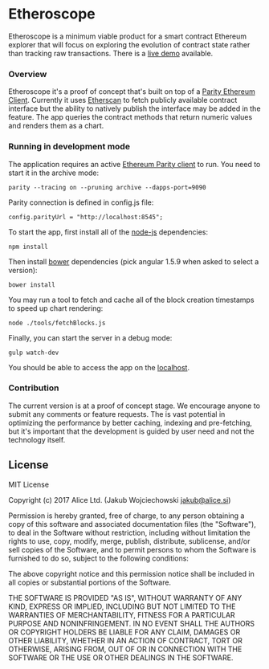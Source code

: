 # Etheroscope

Etheroscope is a minimum viable product for a smart contract Ethereum explorer that will focus on exploring the evolution
of contract state rather than tracking raw transactions. There is a [live demo](http://etheroscope.alice.si) available.

### Overview

Etheroscope it's a proof of concept that's built on top of a [Parity Ethereum Client](). Currently it uses [Etherscan](https://etherscan.io/)
to fetch publicly available contract interface but the ability to natively publish the interface may be added in the feature.
The app queries the contract methods that return numeric values and renders them as a chart.

### Running in development mode

The application requires an active [Ethereum Parity client](https://parity.io/) to run. You need to start it in the archive mode:

    parity --tracing on --pruning archive --dapps-port=9090

Parity connection is defined in config.js file:

    config.parityUrl = "http://localhost:8545";

To start the app, first install all of the [node-js](https://github.com/nodejs/node) dependencies:

    npm install

Then install [bower](https://bower.io/) dependencies (pick angular 1.5.9 when asked to select a version):

    bower install

You may run a tool to fetch and cache all of the block creation timestamps to speed up chart rendering:

    node ./tools/fetchBlocks.js

Finally, you can start the server in a debug mode:

    gulp watch-dev

You should be able to access the app on the [localhost](http://localhost:8080).

### Contribution

The current version is at a proof of concept stage. We encourage anyone to submit any comments or feature requests.
The is vast potential in optimizing the performance by better caching, indexing and pre-fetching, but it's important
that the development is guided by user need and not the technology itself.

## License

MIT License

Copyright (c) 2017 Alice Ltd. (Jakub Wojciechowski jakub@alice.si)

Permission is hereby granted, free of charge, to any person obtaining a copy
of this software and associated documentation files (the "Software"), to deal
in the Software without restriction, including without limitation the rights
to use, copy, modify, merge, publish, distribute, sublicense, and/or sell
copies of the Software, and to permit persons to whom the Software is
furnished to do so, subject to the following conditions:

The above copyright notice and this permission notice shall be included in all
copies or substantial portions of the Software.

THE SOFTWARE IS PROVIDED "AS IS", WITHOUT WARRANTY OF ANY KIND, EXPRESS OR
IMPLIED, INCLUDING BUT NOT LIMITED TO THE WARRANTIES OF MERCHANTABILITY,
FITNESS FOR A PARTICULAR PURPOSE AND NONINFRINGEMENT. IN NO EVENT SHALL THE
AUTHORS OR COPYRIGHT HOLDERS BE LIABLE FOR ANY CLAIM, DAMAGES OR OTHER
LIABILITY, WHETHER IN AN ACTION OF CONTRACT, TORT OR OTHERWISE, ARISING FROM,
OUT OF OR IN CONNECTION WITH THE SOFTWARE OR THE USE OR OTHER DEALINGS IN THE
SOFTWARE.